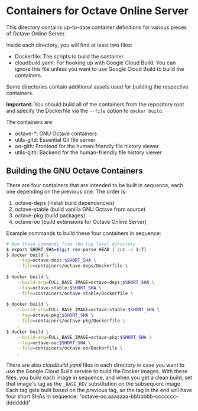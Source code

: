 Containers for Octave Online Server
===================================

This directory contains up-to-date container definitions for various pieces of Octave Online Server.

Inside each directory, you will find at least two files:

- Dockerfile: The scripts to build the container.
- cloudbuild.yaml: For hooking up with Google Cloud Build.  You can ignore this file unless you want to use Google Cloud Build to build the containers.

Some directories contain additional assets used for building the respective containers.

**Important:** You should build all of the containers from the repository root and specify the Dockerfile via the `--file` option to `docker build`.

The containers are:

- octave-\*: GNU Octave containers
- utils-gitd: Essential Git file server
- oo-gith: Frontend for the human-friendly file history viewer
- utils-gith: Backend for the human-friendly file history viewer

## Building the GNU Octave Containers

There are four containers that are intended to be built in sequence, each one depending on the previous one.  The order is:

1. octave-deps (install build dependencies)
2. octave-stable (build vanilla GNU Octave from source)
3. octave-pkg (build packages)
4. octave-oo (build extensions for Octave Online Server)

Example commands to build these four containers in sequence:

```bash
# Run these commands from the top level directory
$ export SHORT_SHA=$(git rev-parse HEAD | cut -c 1-7)
$ docker build \
	--tag=octave-deps:$SHORT_SHA \
	--file=containers/octave-deps/Dockerfile \
	.
$ docker build \
	--build-arg=FULL_BASE_IMAGE=octave-deps:$SHORT_SHA \
	--tag=octave-stable:$SHORT_SHA \
	--file=containers/octave-stable/Dockerfile \
	.
$ docker build \
	--build-arg=FULL_BASE_IMAGE=octave-stable:$SHORT_SHA \
	--tag=octave-pkg:$SHORT_SHA \
	--file=containers/octave-pkg/Dockerfile \
	.
$ docker build \
	--build-arg=FULL_BASE_IMAGE=octave-pkg:$SHORT_SHA \
	--tag=octave-oo:$SHORT_SHA \
	--file=containers/octave-oo/Dockerfile \
	.
```

There are also *cloudbuild.yaml* files in each directory in case you want to use the Google Cloud Build service to build the Docker images.  With these files, you build each image in sequence, and when you get a clean build, set that image's tag as the `_BASE_REV` substitution on the subsequent image.  Each tag gets built based on the previous tag, so the tag in the end will have four short SHAs in sequence: "octave-oo:aaaaaaa-bbbbbbb-ccccccc-ddddddd"

